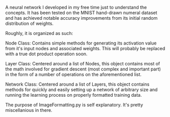 A neural network I developed in my free time just to understand the concepts.
It has been tested on the MNIST hand-drawn numeral dataset and has achieved notable accuracy improvements from its initial random distribution of weights.

Roughly, it is organized as such:

Node Class:
Contains simple methods for generating its activation value from it's input nodes and associated weights. This will probably be replaced with a true dot product operation soon.

Layer Class:
Centered around a list of Nodes, this object contains most of the math involved for gradient descent (most complex and important part) in the form of a number of operations on the aforementioned list.

Network Class:
Centered around a list of Layers, this object contains methods for quickly and easily setting up a network of arbitrary size and running the learning process on properly formatted training data.

The purpose of ImageFormatting.py is self explanatory. It's pretty miscellanious in there.
